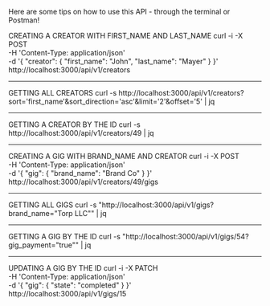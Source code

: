 Here are some tips on how to use this API - through the terminal or Postman!

CREATING A CREATOR WITH FIRST_NAME AND LAST_NAME
  curl -i -X POST                                                              \
       -H 'Content-Type: application/json'                                     \
       -d '{ "creator": { "first_name": "John", "last_name": "Mayer" } }' \
       http://localhost:3000/api/v1/creators

_________________________________________________________________________________________

GETTING ALL CREATORS
  curl -s http://localhost:3000/api/v1/creators?sort='first_name'&sort_direction='asc'&limit='2'&offset='5' | jq

_________________________________________________________________________________________

GETTING A CREATOR BY THE ID
  curl -s http://localhost:3000/api/v1/creators/49 | jq

_________________________________________________________________________________________

CREATING A GIG WITH BRAND_NAME AND CREATOR
  curl -i -X POST                                                              \
     -H 'Content-Type: application/json'                                     \
     -d '{ "gig": { "brand_name": "Brand Co" } }' \
     http://localhost:3000/api/v1/creators/49/gigs

_________________________________________________________________________________________

GETTING ALL GIGS
  curl -s "http://localhost:3000/api/v1/gigs?brand_name="Torp LLC"" | jq
_________________________________________________________________________________________

GETTING A GIG BY THE ID
  curl -s "http://localhost:3000/api/v1/gigs/54?gig_payment="true"" | jq

_________________________________________________________________________________________

UPDATING A GIG BY THE ID
  curl -i -X PATCH                                        \
     -H 'Content-Type: application/json'              \
     -d '{ "gig": { "state": "completed" } }'    \
     http://localhost:3000/api/v1/gigs/15
